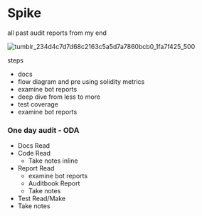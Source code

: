 # Spike
all past audit reports from my end


![tumblr_234d4c7d7d68c2163c5a5d7a7860bcb0_1fa7f425_500](https://github.com/0xJoichiro/Spike/assets/119509722/098d2269-99a6-4f5e-ab80-a58e9d85a590)



steps

- docs
- flow diagram and pre using solidity metrics
- examine bot reports
- deep dive from less to more
- test coverage
- examine bot reports



### One day audit - ODA

- Docs Read
- Code Read
  - Take notes inline 
- Report Read
  - examine bot reports
  - Auditbook Report
  - Take notes
- Test Read/Make
- Take notes